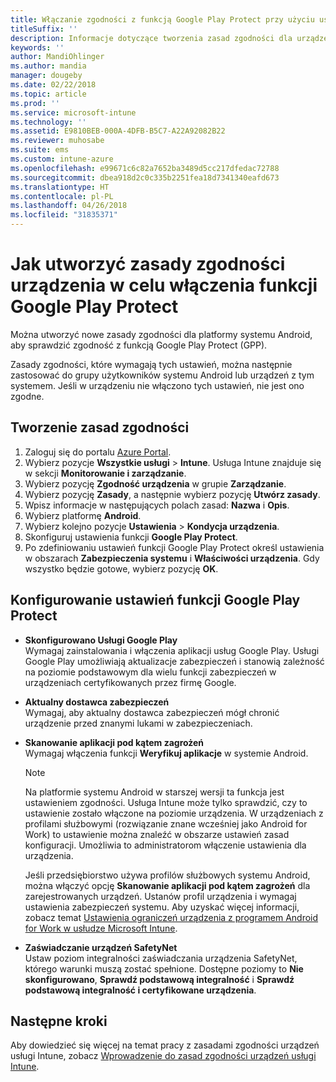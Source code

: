 ```yaml
---
title: Włączanie zgodności z funkcją Google Play Protect przy użyciu usługi Microsoft Intune
titleSuffix: ''
description: Informacje dotyczące tworzenia zasad zgodności dla urządzeń z systemem Android w celu włączenia funkcji Google Play Protect.
keywords: ''
author: MandiOhlinger
ms.author: mandia
manager: dougeby
ms.date: 02/22/2018
ms.topic: article
ms.prod: ''
ms.service: microsoft-intune
ms.technology: ''
ms.assetid: E9810BEB-000A-4DFB-B5C7-A22A92082B22
ms.reviewer: muhosabe
ms.suite: ems
ms.custom: intune-azure
ms.openlocfilehash: e99671c6c82a7652ba3489d5cc217dfedac72788
ms.sourcegitcommit: dbea918d2c0c335b2251fea18d7341340eafd673
ms.translationtype: HT
ms.contentlocale: pl-PL
ms.lasthandoff: 04/26/2018
ms.locfileid: "31835371"
---
```

# <a name="how-to-create-a-device-compliance-policy-to-enable-google-play-protect"></a>Jak utworzyć zasady zgodności urządzenia w celu włączenia funkcji Google Play Protect

Można utworzyć nowe zasady zgodności dla platformy systemu Android, aby sprawdzić zgodność z funkcją Google Play Protect (GPP).

Zasady zgodności, które wymagają tych ustawień, można następnie zastosować do grupy użytkowników systemu Android lub urządzeń z tym systemem. Jeśli w urządzeniu nie włączono tych ustawień, nie jest ono zgodne.

## <a name="create-a-compliance-policy"></a>Tworzenie zasad zgodności

1. Zaloguj się do portalu [Azure Portal](https://portal.azure.com).
2. Wybierz pozycje **Wszystkie usługi** > **Intune**. Usługa Intune znajduje się w sekcji **Monitorowanie i zarządzanie**.
2. Wybierz pozycję **Zgodność urządzenia** w grupie **Zarządzanie**. 
3. Wybierz pozycję **Zasady**, a następnie wybierz pozycję **Utwórz zasady**.
4. Wpisz informacje w następujących polach zasad: **Nazwa** i **Opis**.
5. Wybierz platformę **Android**.
6. Wybierz kolejno pozycje **Ustawienia** > **Kondycja urządzenia**.
7. Skonfiguruj ustawienia funkcji **Google Play Protect**.
8. Po zdefiniowaniu ustawień funkcji Google Play Protect określ ustawienia w obszarach **Zabezpieczenia systemu** i **Właściwości urządzenia**. Gdy wszystko będzie gotowe, wybierz pozycję **OK**.

## <a name="configure-the-google-play-protect-settings"></a>Konfigurowanie ustawień funkcji Google Play Protect

 - **Skonfigurowano Usługi Google Play**  
   Wymagaj zainstalowania i włączenia aplikacji usług Google Play. Usługi Google Play umożliwiają aktualizacje zabezpieczeń i stanowią zależność na poziomie podstawowym dla wielu funkcji zabezpieczeń w urządzeniach certyfikowanych przez firmę Google.
 - **Aktualny dostawca zabezpieczeń**  
   Wymagaj, aby aktualny dostawca zabezpieczeń mógł chronić urządzenie przed znanymi lukami w zabezpieczeniach.
 - **Skanowanie aplikacji pod kątem zagrożeń**  
   Wymagaj włączenia funkcji **Weryfikuj aplikacje** w systemie Android.
    > [!Note]  
    > Na platformie systemu Android w starszej wersji ta funkcja jest ustawieniem zgodności. Usługa Intune może tylko sprawdzić, czy to ustawienie zostało włączone na poziomie urządzenia. W urządzeniach z profilami służbowymi (rozwiązanie znane wcześniej jako Android for Work) to ustawienie można znaleźć w obszarze ustawień zasad konfiguracji. Umożliwia to administratorom włączenie ustawienia dla urządzenia.

    Jeśli przedsiębiorstwo używa profilów służbowych systemu Android, można włączyć opcję **Skanowanie aplikacji pod kątem zagrożeń** dla zarejestrowanych urządzeń. Ustanów profil urządzenia i wymagaj ustawienia zabezpieczeń systemu. Aby uzyskać więcej informacji, zobacz temat [Ustawienia ograniczeń urządzenia z programem Android for Work w usłudze Microsoft Intune](device-restrictions-android-for-work.md).

 - **Zaświadczanie urządzeń SafetyNet**  
   Ustaw poziom integralności zaświadczania urządzenia SafetyNet, którego warunki muszą zostać spełnione. Dostępne poziomy to **Nie skonfigurowano**, **Sprawdź podstawową integralność** i **Sprawdź podstawową integralność i certyfikowane urządzenia**.




## <a name="next-steps"></a>Następne kroki

Aby dowiedzieć się więcej na temat pracy z zasadami zgodności urządzeń usługi Intune, zobacz [Wprowadzenie do zasad zgodności urządzeń usługi Intune](device-compliance-get-started.md).